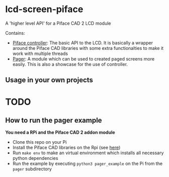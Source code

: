 # lcd-screen-piface
A 'higher level API' for a Piface CAD 2 LCD module

Contains:
- [Piface controller](/lcd_control): The basic API to the LCD. It is basically a wrapper around the Piface CAD libraries with some extra functionalties to make it work with multiple threads
- [Pager](/pager): A module which can be used to created paged screens more easily. This is also a showcase for the use of controller.

## Usage in your own projects
# TODO

## How to run the pager example
**You need a RPi and the Piface CAD 2 addon module**
- Clone this repo on your Pi
- Install the Piface CAD libraries on the Rpi (see [here](https://github.com/piface/pifacecad/))
- Run `make env` to make an virtual environment which installs all necessary python dependencies
- Run the example by executing `python3 pager_example` on the Pi from the `pager` subdirectory

